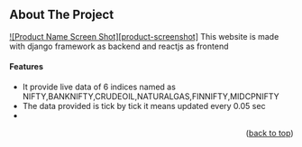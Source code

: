 ## About The Project

[![Product Name Screen Shot][product-screenshot]](https://example.com)
This website is made with django framework as backend and reactjs as frontend
#### Features
* It provide live data of 6 indices named as NIFTY,BANKNIFTY,CRUDEOIL,NATURALGAS,FINNIFTY,MIDCPNIFTY
* The data provided is tick by tick it means updated every 0.05 sec
* 

<p align="right">(<a href="#readme-top">back to top</a>)</p>

